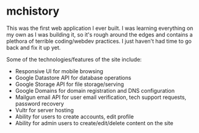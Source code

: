 # mchistory

This was the first web application I ever built. I was learning everything on my own as I was building it, so it's rough around the edges and contains a plethora of terrible coding/webdev practices. I just haven't had time to go back and fix it up yet.

Some of the technologies/features of the site include:
- Responsive UI for mobile browsing
- Google Datastore API for database operations
- Google Storage API for file storage/serving
- Google Domains for domain registration and DNS configuration
- Mailgun email API for user email verification, tech support requests, password recovery
- Vultr for server hosting
- Ability for users to create accounts, edit profile
- Ability for admin users to create/edit/delete content on the site

